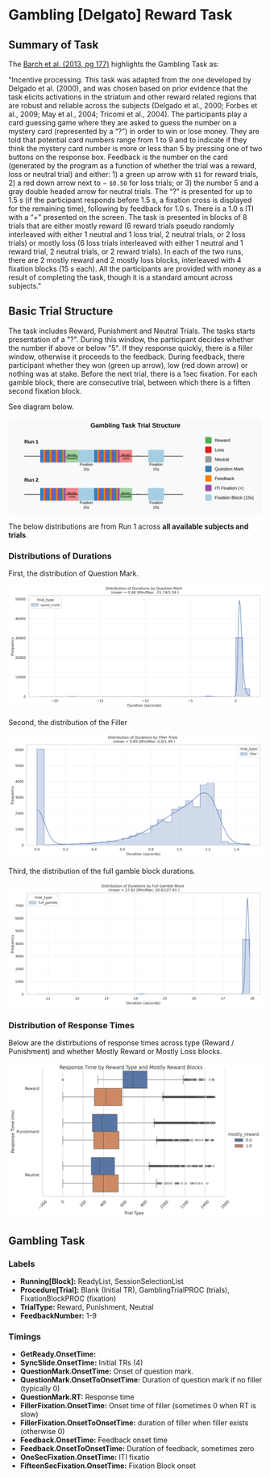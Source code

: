 # Gambling [Delgato] Reward Task

## Summary of Task

The [Barch et al. (2013, pg 177)](https://www.sciencedirect.com/science/article/pii/S1053811913005272) highlights the Gambling Task as:

"Incentive processing. This task was adapted from the one developed by Delgado et al. (2000), and was chosen based on prior evidence that the task elicits activations in the striatum and other reward related regions that are robust and reliable across the subjects (Delgado et al., 2000; Forbes et al., 2009; May et al., 2004; Tricomi et al., 2004). The participants play a card guessing game where they are asked to guess the number on a mystery card (represented by a “?”) in order to win or lose money. They are told that potential card numbers range from 1 to 9 and to indicate if they think the mystery card number is more or less than 5 by pressing one of two buttons on the  response box. Feedback is the number on the card (generated by the program as a function of whether the trial was a reward, loss or neutral trial) and either: 1) a green up arrow with `$1` for reward trials, 2) a red down arrow next to − `$0.50` for loss trials; or 3) the number 5 and a gray double headed arrow for neutral trials. The “?” is presented for up to 1.5 s (if the participant responds before 1.5 s, a fixation cross is displayed for the remaining time), following by feedback for 1.0 s. There is a 1.0 s ITI with a “+” presented on the screen. The task is presented in blocks of 8 trials that are either mostly reward (6 reward trials pseudo randomly interleaved with either 1 neutral and 1 loss trial, 2 neutral trials, or 2 loss trials) or mostly loss (6 loss trials interleaved with either 1 neutral and 1 reward trial, 2 neutral trials, or 2 reward trials). In each of the two runs, there are 2 mostly reward and 2 mostly loss blocks, interleaved with 4 fixation blocks (15 s each). All the participants are provided with money as a result of completing the task, though it is a standard amount across subjects."


## Basic Trial Structure

The task includes Reward, Punishment and Neutral Trials. The tasks starts presentation of a "?". During this window, the participant decides whether the number if above or below "5". If they response quickly, there is a filler window, otherwise it proceeds to the feedback. During feedback, there participant whether they won (green up arrow), low (red down arrow) or nothing was at stake. Before the next trial, there is a 1sec fixation. For each gamble block, there are consecutive trial, between which there is a fiften second fixation block.

See diagram below.

<div style="text-align: center;">
  <img src="./gambling_task.svg" />
</div>

The below distributions are from Run 1 across **all available subjects and trials**.

### Distributions of Durations

First, the distribution of Question Mark.

<div style="text-align: center;">
  <img src="../imgs/task-gambling_run-run1_type-qmarkdurs.png" />
</div>

Second, the distribution of the Filler

<div style="text-align: center;">
  <img src="../imgs/task-gambling_run-run1_type-fillerdurs.png" />
</div>

Third, the distribution of the full gamble block durations.

<div style="text-align: center;">
  <img src="../imgs/task-gambling_run-run1_type-fullblockdur.png" />
</div>

### Distribution of Response Times

Below are the distirbutions of response times across type (Reward / Punishment) and whether Mostly Reward or Mostly Loss blocks.

<div style="text-align: center;">
  <img src="../imgs/task-gambling_run-run1_type-responserewardtype.png" />
</div>


## Gambling Task
### Labels
- **Running[Block]:** ReadyList, SessionSelectionList
- **Procedure[Trial]:** Blank (Initial TR), GamblingTrialPROC (trials), FixationBlockPROC (fixation)
- **TrialType:** Reward, Punishment, Neutral
- **FeedbackNumber:** 1-9

### Timings
- **GetReady.OnsetTime:** 
- **SyncSlide.OnsetTime:** Initial TRs (4) 
- **QuestionMark.OnsetTime:**  Onset of question  mark.
- **QuestionMark.OnsetToOnsetTime:** Duration of question mark if no filler (typically 0)
- **QuestionMark.RT:** Response time
- **FillerFixation.OnsetTime:** Onset time of filler (sometimes 0 when RT is slow)
- **FillerFixation.OnsetToOnsetTime:** duration of filler when filler exists (otherwise 0)
- **Feedback.OnsetTime:** Feedback onset time
- **Feedback.OnsetToOnsetTime:** Duration of feedback, sometimes zero
- **OneSecFixation.OnsetTime:** ITI fixatio
- **FifteenSecFixation.OnsetTime:** Fixation Block onset 
